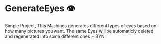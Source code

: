 # GenerateEyes 👁
Simple Project, This Machines generates different types of eyes based on how many pictures you want. The same Eyes will be automaticly deleted and regenerated into some different ones
~ BYN
